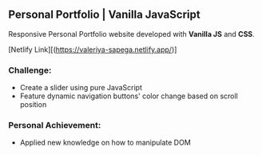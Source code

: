 ## Personal Portfolio | Vanilla JavaScript

Responsive Personal Portfolio website developed with **Vanilla JS** and **CSS**.

[Netlify Link][(https://valeriya-sapega.netlify.app/)]

### Challenge:
- Create a slider using pure JavaScript
- Feature dynamic navigation buttons' color change based on scroll position
  
### Personal Achievement:
- Applied new knowledge on how to manipulate DOM
